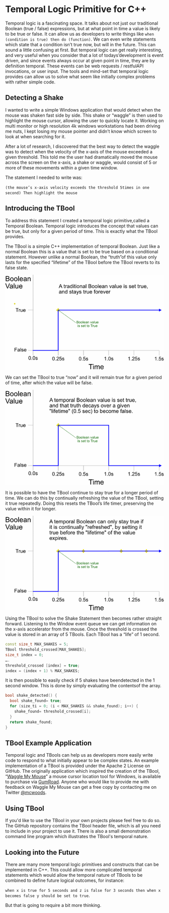 # Temporal Logic Primitive for C++ 

Temporal logic is a fascinating space. It talks about not just our traditional Boolean (true / false) expressions, but at what point in time a value is likely to be true or false. It can allow us as developers to write things like `when (condition is true) then do (function)`. We can even write statements which state that a condition isn’t true now, but will in the future. This can sound a little confusing at first. But temporal logic can get really interesting, and very useful when you consider that a lot of todays’development is event driven, and since events always occur at given point in time, they are by definition temporal. These events can be web requests / restfulAPI invocations, or user input. The tools and mind-set that temporal logic provides can allow us to solve what seem like initially complex problems with rather simple code.

 

## Detecting a Shake

I wanted to write a simple Windows application that would detect when the mouse was shaken fast side by side. This shake or “waggle” is then used to highlight the mouse cursor, allowing the user to quickly locate it. Working on multi monitor or high resolution 4k windows workstations had been driving me nuts, I kept losing my mouse pointer and didn’t know which screen to look at when searching for it.

 After a lot of research, I discovered that the best way to detect the waggle was to detect when the velocity of the x-axis of the mouse exceeded a given threshold. This told me the user had dramatically moved the mouse across the screen on the x-axis, a shake or waggle, would consist of 5 or more of these movements within a given time window.

The statement I needed to write was:

`(the mouse’s x-axis velocity exceeds the threshold 5times in one second) Then highlight the mouse`

 

## Introducing the TBool

To address this statement I created a temporal logic primitive,called a Temporal Boolean. Temporal logic introduces the concept that values can be true, but only for a given period of time. This is exactly what the TBool provides.



The TBool is a simple C++ implementation of temporal Boolean. Just like a normal Boolean this is a value that is set to be true based on a conditional statement. However unlike a normal Boolean, the “truth”of this value only lasts for the specified “lifetime” of the TBool before the TBool reverts to its false state. 

![A normal bool is set true, and stays true](readme_images/normalbool.png?raw=true)

We can set the TBool to true “now” and it will remain true for a given period of time, after which the value will be false.

![A temporal Boolean value decays over time](readme_images/temporalbool.png?raw=true)

It is possible to have the TBool continue to stay true for a longer period of time. We can do this by continually refreshing the value of the TBool, setting it true repeatedly. Doing this resets the TBool’s life timer, preserving the value within it for longer.

![A temporal Boolean can be reset repeatedly to preserve state](readme_images/temporalboolreset.png?raw=true) 

Using the TBool to solve the Shake Statement then becomes rather straight forward. Listening to the Window event queue we can get information on the x-axis accelerator from the mouse. Once the threshold is crossed the value is stored in an array of 5 TBools. Each TBool has a “life” of 1 second.

```c++
const size_t MAX_SHAKES = 5; 
TBool threshold_crossed[MAX_SHAKES];
size_t index = 0;
….
threshold_crossed [index] = true;
index = (index + 1) % MAX_SHAKES;
```
It is then possible to easily check if 5 shakes have beendetected in the 1 second window. This is done by simply evaluating the contentsof the array.

```c++
bool shake_detected() {
  bool shake_found= true;
  for (size_ti = 0; (i < MAX_SHAKES && shake_found); i++) {
    shake_found= threshold_crossed[i]; 
  }
  return shake_found;
}
```

## TBool Example Application

Temporal logic and TBools can help us as developers more easily write code to respond to what initially appear to be complex states. An example implementation of a TBool is provided under the Apache 2 License on GitHub. The originally application which inspired the creation of the TBool, “[Waggle My Mouse](https://gumroad.com/products/zCMp)” a mouse cursor location tool for Windows, is available to purchase via [GumRoad](https://gumroad.com/products/zCMp). Anyone who would like to provide me with feedback on Waggle My Mouse can get a free copy by contacting me on Twitter [@mcwoods](https://twitter.com/mcwoods).

## Using TBool

If you'd like to use the TBool in your own projects please feel free to do so. The GitHub repository contains the TBool header file, which is all you need to include in your project to use it. There is also a small demonstration command line program which illustrates the TBool's temporal nature.

## Looking into the Future

There are many more temporal logic primitives and constructs that can be implemented in C++. This could allow more complicated temporal statements which would allow the temporal nature of TBools to be combined to define future logical outcomes, for instance:

 `when x is true for 5 seconds and z is false for 3 seconds then when x becomes false y should be set to true`.

But that is going to require a bit more thinking.